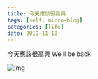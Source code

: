 ```yaml
---
title: 今天應該很高興
tags: [self, micro-blog]
categories: [life]
date: 2019-11-10
---
```


今天應該很高興
We'll be back

![img](hello-singapore.png)
